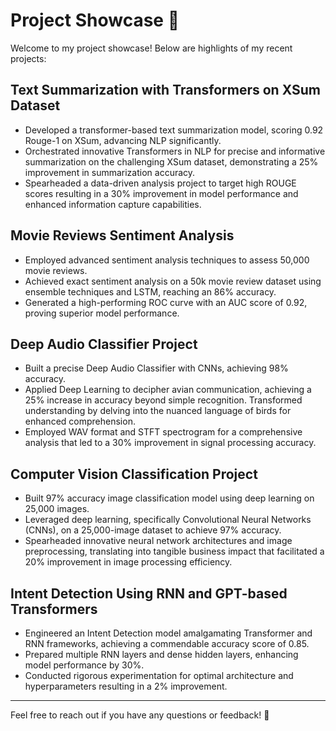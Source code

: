 # Project Showcase 🚀

Welcome to my project showcase! Below are highlights of my recent projects:

## Text Summarization with Transformers on XSum Dataset

- Developed a transformer-based text summarization model, scoring 0.92 Rouge-1 on XSum, advancing NLP significantly.
- Orchestrated innovative Transformers in NLP for precise and informative summarization on the challenging XSum dataset, demonstrating a 25% improvement in summarization accuracy.
- Spearheaded a data-driven analysis project to target high ROUGE scores resulting in a 30% improvement in model performance and enhanced information capture capabilities.

## Movie Reviews Sentiment Analysis

- Employed advanced sentiment analysis techniques to assess 50,000 movie reviews.
- Achieved exact sentiment analysis on a 50k movie review dataset using ensemble techniques and LSTM, reaching an 86% accuracy.
- Generated a high-performing ROC curve with an AUC score of 0.92, proving superior model performance.

## Deep Audio Classifier Project

- Built a precise Deep Audio Classifier with CNNs, achieving 98% accuracy.
- Applied Deep Learning to decipher avian communication, achieving a 25% increase in accuracy beyond simple recognition. Transformed understanding by delving into the nuanced language of birds for enhanced comprehension.
- Employed WAV format and STFT spectrogram for a comprehensive analysis that led to a 30% improvement in signal processing accuracy.

## Computer Vision Classification Project

- Built 97% accuracy image classification model using deep learning on 25,000 images.
- Leveraged deep learning, specifically Convolutional Neural Networks (CNNs), on a 25,000-image dataset to achieve 97% accuracy.
- Spearheaded innovative neural network architectures and image preprocessing, translating into tangible business impact that facilitated a 20% improvement in image processing efficiency.

## Intent Detection Using RNN and GPT-based Transformers

- Engineered an Intent Detection model amalgamating Transformer and RNN frameworks, achieving a commendable accuracy score of 0.85.
- Prepared multiple RNN layers and dense hidden layers, enhancing model performance by 30%.
- Conducted rigorous experimentation for optimal architecture and hyperparameters resulting in a 2% improvement.

---

Feel free to reach out if you have any questions or feedback! 📧
